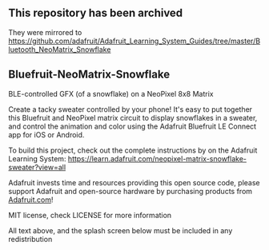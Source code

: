 ## This repository has been archived

They were mirrored to https://github.com/adafruit/Adafruit_Learning_System_Guides/tree/master/Bluetooth_NeoMatrix_Snowflake

## Bluefruit-NeoMatrix-Snowflake
BLE-controlled GFX (of a snowflake) on a NeoPixel 8x8 Matrix

Create a tacky sweater controlled by your phone! It's easy to put together this Bluefruit and NeoPixel matrix circuit to display snowflakes in a sweater, and control the animation and color using the Adafruit Bluefruit LE Connect app for iOS or Android. 

To build this project, check out the complete instructions by on the Adafruit Learning System: https://learn.adafruit.com/neopixel-matrix-snowflake-sweater?view=all

 Adafruit invests time and resources providing this open source code,
 please support Adafruit and open-source hardware by purchasing
 products from [Adafruit.com](https://www.adafruit.com)!
 
 MIT license, check LICENSE for more information
 
 All text above, and the splash screen below must be included in
 any redistribution
